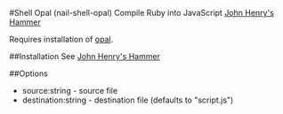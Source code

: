 #Shell Opal (nail-shell-opal)
Compile Ruby into JavaScript [John Henry's Hammer](https://github.com/johnhenry/john-henrys-hammer)

Requires installation of [opal](http://opalang.org/).

##Installation
See [John Henry's Hammer](https://github.com/johnhenry/john-henrys-hammer/blob/master/readme.md#usage)

##Options

  -  source:string - source file
  -  destination:string - destination file (defaults to "script.js")
